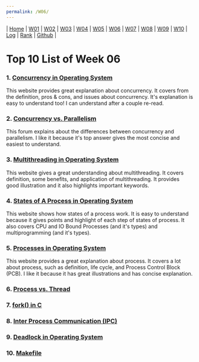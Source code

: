 ```yaml
---
permalink: /W06/
---
```

| [Home](https://saepasomba.github.io/os211) | [W01](https://saepasomba.github.io/os211/W01) | [W02](https://saepasomba.github.io/os211/W02) | [W03](https://saepasomba.github.io/os211/W03) | [W04](https://saepasomba.github.io/os211/W04) | [W05](https://saepasomba.github.io/os211/W05) | [W06](https://saepasomba.github.io/os211/W06) | [W07](https://saepasomba.github.io/os211/W07) | [W08](https://saepasomba.github.io/os211/W08) | [W09](https://saepasomba.github.io/os211/W09) | [W10](https://saepasomba.github.io/os211/W10) | [Log](https://saepasomba.github.io/os211/TXT/mylog.txt) | [Rank](https://saepasomba.github.io/os211/TXT/myrank.txt) | [Github](https://github.com/saepasomba/os211/) |

# Top 10 List of Week 06

### 1. [Concurrency in Operating System](https://www.geeksforgeeks.org/concurrency-in-operating-system/)
This website provides great explanation about concurrency. It covers from the definition, pros & cons, and issues about concurrency. It's explanation is easy to understand too! I can understand after a couple re-read.

### 2. [Concurrency vs. Parallelism](https://stackoverflow.com/questions/1050222/what-is-the-difference-between-concurrency-and-parallelism)
This forum explains about the differences between concurrency and parallelism. I like it because it's top answer gives the most concise and easiest to understand.

### 3. [Multithreading in Operating System](https://www.geeksforgeeks.org/multithreading-in-operating-system/)
This website gives a great understanding about multithreading. It covers definition, some benefits, and application of multithreading. It provides good illustration and it also highlights important keywords.

### 4. [States of A Process in Operating System](https://www.geeksforgeeks.org/states-of-a-process-in-operating-systems/)
This website shows how states of a process work. It is easy to understand because it gives points and highlight of each step of states of process. It also covers CPU and IO Bound Processes (and it's types) and multiprogramming (and it's types).

### 5. [Processes in Operating System](https://www.tutorialspoint.com/operating_system/os_processes.htm)
This website provides a great explanation about process. It covers a lot about process, such as definition, life cycle, and Process Control Block (PCB). I like it because it has great illustrations and has concise explanation.

### 6. [Process vs. Thread](https://www.guru99.com/difference-between-process-and-thread.html)


### 7. [fork() in C](https://www.geeksforgeeks.org/fork-system-call/)

### 8. [Inter Process Communication (IPC)](https://www.geeksforgeeks.org/inter-process-communication-ipc/)

### 9. [Deadlock in Operating System](https://www.geeksforgeeks.org/introduction-of-deadlock-in-operating-system/)

### 10. [Makefile](https://makefiletutorial.com/)
